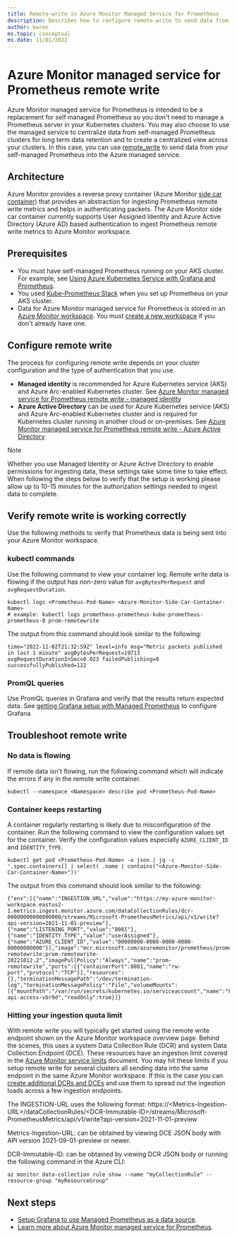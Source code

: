 ```yaml
---
title: Remote-write in Azure Monitor Managed Service for Prometheus
description: Describes how to configure remote-write to send data from self-managed Prometheus running in your AKS cluster or Azure Arc-enabled Kubernetes cluster 
author: bwren 
ms.topic: conceptual
ms.date: 11/01/2022
---
```


# Azure Monitor managed service for Prometheus remote write
Azure Monitor managed service for Prometheus is intended to be a replacement for self managed Prometheus so you don't need to manage a Prometheus server in your Kubernetes clusters. You may also choose to use the managed service to centralize data from self-managed Prometheus clusters for long term data retention and to create a centralized view across your clusters. In this case, you can use [remote_write](https://prometheus.io/docs/operating/integrations/#remote-endpoints-and-storage) to send data from your self-managed Prometheus into the Azure managed service.

## Architecture
Azure Monitor provides a reverse proxy container (Azure Monitor [side car container](https://learn.microsoft.com/azure/architecture/patterns/sidecar)) that provides an abstraction for ingesting Prometheus remote write metrics and helps in authenticating packets. The Azure Monitor side car container currently supports User Assigned Identity and Azure Active Directory (Azure AD) based authentication to ingest Prometheus remote write metrics to Azure Monitor workspace.


## Prerequisites

- You must have self-managed Prometheus running on your AKS cluster. For example, see [Using Azure Kubernetes Service with Grafana and Prometheus](https://techcommunity.microsoft.com/t5/apps-on-azure-blog/using-azure-kubernetes-service-with-grafana-and-prometheus/ba-p/3020459).
- You used [Kube-Prometheus Stack](https://github.com/prometheus-community/helm-charts/tree/main/charts/kube-prometheus-stack) when you set up Prometheus on your AKS cluster.
- Data for Azure Monitor managed service for Prometheus is stored in an [Azure Monitor workspace](../essentials/azure-monitor-workspace-overview.md). You must [create a new workspace](../essentials/azure-monitor-workspace-manage.md#create-an-azure-monitor-workspace) if you don't already have one.

## Configure remote write
The process for configuring remote write depends on your cluster configuration and the type of authentication that you use.

- **Managed identity** is recommended for Azure Kubernetes service (AKS) and Azure Arc-enabled Kubernetes cluster. See [Azure Monitor managed service for Prometheus remote write - managed identity](prometheus-remote-write-managed-identity.md)
- **Azure Active Directory** can be used for Azure Kubernetes service (AKS) and Azure Arc-enabled Kubernetes cluster and is required for Kubernetes cluster running in another cloud or on-premises. See [Azure Monitor managed service for Prometheus remote write - Azure Active Directory](prometheus-remote-write-active-directory.md)

> [!NOTE]
> Whether you use Managed Identity or Azure Active Directory to enable permissions for ingesting data, these settings take some time to take effect. When following the steps below to verify that the setup is working please allow up to 10-15 minutes for the authorization settings needed to ingest data to complete.

## Verify remote write is working correctly

Use the following methods to verify that Prometheus data is being sent into your Azure Monitor workspace.

### kubectl commands

Use the following command to view your container log. Remote write data is flowing if the output has non-zero value for `avgBytesPerRequest` and `avgRequestDuration`.

```azurecli
kubectl logs <Prometheus-Pod-Name> <Azure-Monitor-Side-Car-Container-Name>
# example: kubectl logs prometheus-prometheus-kube-prometheus-prometheus-0 prom-remotewrite
```

The output from this command should look similar to the following:

```
time="2022-11-02T21:32:59Z" level=info msg="Metric packets published in last 1 minute" avgBytesPerRequest=19713 avgRequestDurationInSec=0.023 failedPublishing=0 successfullyPublished=122
```


### PromQL queries
Use PromQL queries in Grafana and verify that the results return expected data. See [getting Grafana setup with Managed Prometheus](prometheus-grafana.md) to configure Grafana 

## Troubleshoot remote write

### No data is flowing
If remote data isn't flowing, run the following command which will indicate the errors if any in the remote write container.

```azurecli
kubectl --namespace <Namespace> describe pod <Prometheus-Pod-Name>
```


### Container keeps restarting
A container regularly restarting is likely due to misconfiguration of the container. Run the following command to view the configuration values set for the container. Verify the configuration values especially `AZURE_CLIENT_ID` and `IDENTITY_TYPE`.

```azureccli
kubectl get pod <Prometheus-Pod-Name> -o json | jq -c  '.spec.containers[] | select( .name | contains("<Azure-Monitor-Side-Car-Container-Name>"))'
```

The output from this command should look similar to the following:

```
{"env":[{"name":"INGESTION_URL","value":"https://my-azure-monitor-workspace.eastus2-1.metrics.ingest.monitor.azure.com/dataCollectionRules/dcr-00000000000000000/streams/Microsoft-PrometheusMetrics/api/v1/write?api-version=2021-11-01-preview"},{"name":"LISTENING_PORT","value":"8081"},{"name":"IDENTITY_TYPE","value":"userAssigned"},{"name":"AZURE_CLIENT_ID","value":"00000000-0000-0000-0000-00000000000"}],"image":"mcr.microsoft.com/azuremonitor/prometheus/promdev/prom-remotewrite:prom-remotewrite-20221012.2","imagePullPolicy":"Always","name":"prom-remotewrite","ports":[{"containerPort":8081,"name":"rw-port","protocol":"TCP"}],"resources":{},"terminationMessagePath":"/dev/termination-log","terminationMessagePolicy":"File","volumeMounts":[{"mountPath":"/var/run/secrets/kubernetes.io/serviceaccount","name":"kube-api-access-vbr9d","readOnly":true}]}
```

### Hitting your ingestion quota limit
With remote write you will typically get started using the remote write endpoint shown on the Azure Monitor workspace overview page. Behind the scenes, this uses a system Data Collection Rule (DCR) and system Data Collection Endpoint (DCE). These resources have an ingestion limit covered in the [Azure Monitor service limits](../service-limits.md#prometheus-metrics) document. You may hit these limits if you setup remote write for several clusters all sending data into the same endpoint in the same Azure Monitor workspace. If this is the case you can [create additional DCRs and DCEs](https://aka.ms/prometheus/remotewrite/dcrartifacts) and use them to spread out the ingestion loads across a few ingestion endpoints.

The INGESTION-URL uses the following format: 
https\://\<Metrics-Ingestion-URL>/dataCollectionRules/\<DCR-Immutable-ID>/streams/Microsoft-PrometheusMetrics/api/v1/write?api-version=2021-11-01-preview 

Metrics-Ingestion-URL: can be obtained by viewing DCE JSON body with API version 2021-09-01-preview or newer. 

DCR-Immutable-ID: can be obtained by viewing DCR JSON body or running the following command in the Azure CLI: 

```azureccli
az monitor data-collection rule show --name "myCollectionRule" --resource-group "myResourceGroup" 
```
  
## Next steps

- [Setup Grafana to use Managed Prometheus as a data source](prometheus-grafana.md).
- [Learn more about Azure Monitor managed service for Prometheus](prometheus-metrics-overview.md).
